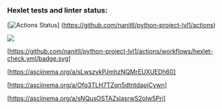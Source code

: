 ### Hexlet tests and linter status:
[![Actions Status](https://github.com/nanitll/python-project-lvl1/workflows/hexlet-check/badge.svg)]
(https://github.com/nanitll/python-project-lvl1/actions)

<a href="https://codeclimate.com/github/codeclimate/codeclimate/maintainability"><img src="https://api.codeclimate.com/v1/badges/a99a88d28ad37a79dbf6/maintainability" /></a>

[https://github.com/nanitll/python-project-lvl1/actions/workflows/hexlet-check.yml/badge.svg]

[https://asciinema.org/a/sLwszykPJmhzNQMrEUXUEDh60]

[https://asciinema.org/a/Ofq3TLH7TZqn5dtntdapjCywn] 

[https://asciinema.org/a/sNQusOSTAZslasrwS2oIw5Pri]
 
